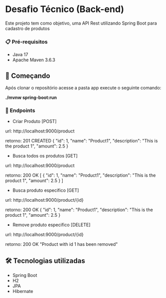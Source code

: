 # Desafio Técnico (Back-end)

Este projeto tem como objetivo, uma API Rest utilizando Spring Boot para cadastro de produtos

### 📋 Pré-requisitos

* Java 17
* Apache Maven 3.6.3

## 🚀 Começando

Após clonar o repositório acesse a pasta app execute o seguinte comando:

**./mvnw spring-boot:run**

### 🔧 Endpoints

* Criar Produto [POST]

url: http://localhost:9000/product

retorno:
	201 CREATED
		{
		  "id": 1,
		  "name": "Product1",
		  "description": "This is the product 1",
		  "amount": 2.5
		}
		
* Busca todos os produtos [GET]

url: http://localhost:9000/product

retorno:
	200 OK
		[
		  {
		  "id": 1,
		  "name": "Product1",
		  "description": "This is the product 1",
		  "amount": 2.5
		  }
		]	
		
* Busca produto especifico [GET]		

url: http://localhost:9000/product/{id}

retorno:
	200 OK
		{
		  "id": 1,
		  "name": "Product1",
		  "description": "This is the product 1",
		  "amount": 2.5
		}
	
* Remove produto especifico [DELETE]		

url: http://localhost:9000/product/{id}

retorno:
	200 OK
		"Product with id 1 has been removed"
		
## 🛠️ Tecnologias utilizadas

* Spring Boot
* H2
* JPA
* Hibernate		